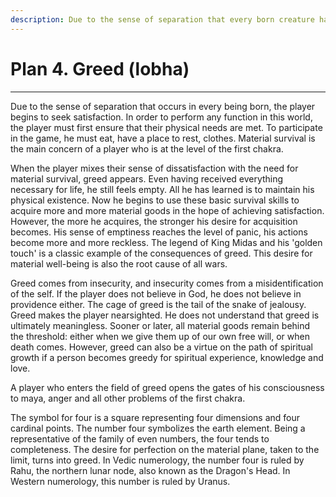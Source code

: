 ```yaml
---
description: Due to the sense of separation that every born creature has, the player begins to seek satisfaction.
---
```


# Plan 4. Greed (lobha)

---

Due to the sense of separation that occurs in every being born, the player begins to seek satisfaction. In order to perform any function in this world, the player must first ensure that their physical needs are met. To participate in the game, he must eat, have a place to rest, clothes. Material survival is the main concern of a player who is at the level of the first chakra.

When the player mixes their sense of dissatisfaction with the need for material survival, greed appears. Even having received everything necessary for life, he still feels empty. All he has learned is to maintain his physical existence. Now he begins to use these basic survival skills to acquire more and more material goods in the hope of achieving satisfaction. However, the more he acquires, the stronger his desire for acquisition becomes. His sense of emptiness reaches the level of panic, his actions become more and more reckless. The legend of King Midas and his 'golden touch' is a classic example of the consequences of greed. This desire for material well-being is also the root cause of all wars.

Greed comes from insecurity, and insecurity comes from a misidentification of the self. If the player does not believe in God, he does not believe in providence either. The cage of greed is the tail of the snake of jealousy. Greed makes the player nearsighted. He does not understand that greed is ultimately meaningless. Sooner or later, all material goods remain behind the threshold: either when we give them up of our own free will, or when death comes. However, greed can also be a virtue on the path of spiritual growth if a person becomes greedy for spiritual experience, knowledge and love.

A player who enters the field of greed opens the gates of his consciousness to maya, anger and all other problems of the first chakra.

The symbol for four is a square representing four dimensions and four cardinal points. The number four symbolizes the earth element. Being a representative of the family of even numbers, the four tends to completeness. The desire for perfection on the material plane, taken to the limit, turns into greed. In Vedic numerology, the number four is ruled by Rahu, the northern lunar node, also known as the Dragon's Head. In Western numerology, this number is ruled by Uranus.
